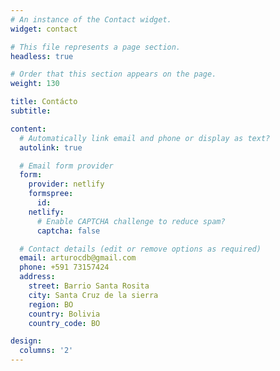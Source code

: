 ```yaml
---
# An instance of the Contact widget.
widget: contact

# This file represents a page section.
headless: true

# Order that this section appears on the page.
weight: 130

title: Contácto
subtitle:

content:
  # Automatically link email and phone or display as text?
  autolink: true

  # Email form provider
  form:
    provider: netlify
    formspree:
      id:
    netlify:
      # Enable CAPTCHA challenge to reduce spam?
      captcha: false

  # Contact details (edit or remove options as required)
  email: arturocdb@gmail.com
  phone: +591 73157424
  address:
    street: Barrio Santa Rosita
    city: Santa Cruz de la sierra
    region: BO
    country: Bolivia
    country_code: BO

design:
  columns: '2'
---
```

